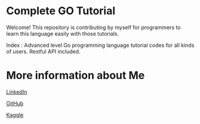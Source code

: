 # Complete GO Tutorial

Welcome! This repository is contributing by myself for programmers to learn this language easily with those tutorials.

Index : Advanced level Go programming language tutorial codes for all kinds of users. Restful API included.

# More information about Me

[LinkedIn](https://www.linkedin.com/in/emiryarkinyaman/)

[GitHub](https://github.com/Weinoose)

[Kaggle](https://www.kaggle.com/weinoose)
